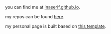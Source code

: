 you can find me at [inaserif.github.io](https://inaserif.github.io). 

my repos can be found [here](https://github.com/wissen-ist-acht/).

my personal page is built based on [this template](https://github.com/mmistakes/mm-github-pages-starter/generate).

